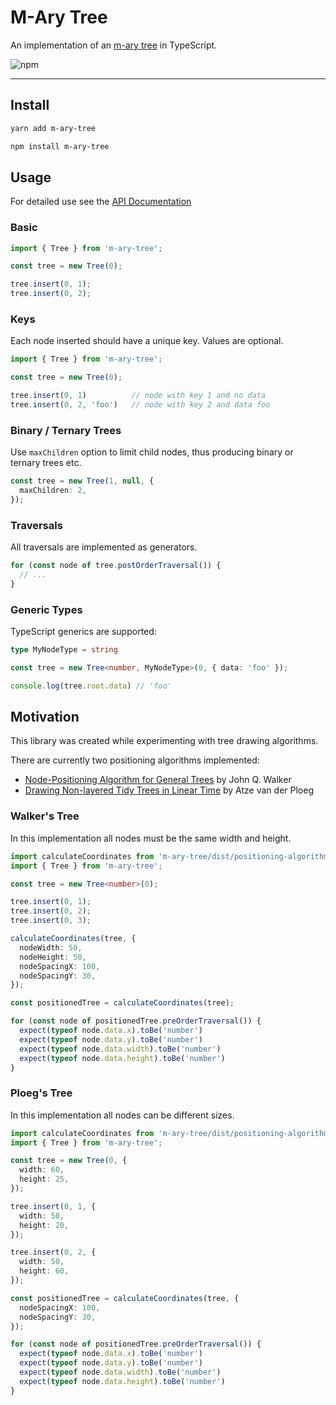 # M-Ary Tree

An implementation of an [m-ary tree](https://en.wikipedia.org/wiki/M-ary_tree) in TypeScript.

![npm](https://img.shields.io/npm/v/m-ary-tree?style=flat-square)

---

## Install

```bash
yarn add m-ary-tree
```

```bash
npm install m-ary-tree
```

## Usage

For detailed use see the [API Documentation](./API.md)

### Basic

```typescript
import { Tree } from 'm-ary-tree';

const tree = new Tree(0);

tree.insert(0, 1);
tree.insert(0, 2);
```

### Keys

Each node inserted should have a unique key. Values are optional.

```typescript
import { Tree } from 'm-ary-tree';

const tree = new Tree(0);

tree.insert(0, 1)          // node with key 1 and no data
tree.insert(0, 2, 'foo')   // node with key 2 and data foo
```

### Binary / Ternary Trees

Use `maxChildren` option to limit child nodes, thus producing binary or ternary trees etc.

```typescript
const tree = new Tree(1, null, {
  maxChildren: 2,
});
```

### Traversals

All traversals are implemented as generators.

```typescript
for (const node of tree.postOrderTraversal()) {
  // ...
}
```

### Generic Types

TypeScript generics are supported:

```typescript
type MyNodeType = string

const tree = new Tree<number, MyNodeType>(0, { data: 'foo' });

console.log(tree.root.data) // 'foo'
```

## Motivation

This library was created while experimenting with tree drawing algorithms.

There are currently two positioning algorithms implemented:

- [Node-Positioning Algorithm for General Trees](https://www.cs.unc.edu/techreports/89-034.pdf) by John Q. Walker
- [Drawing Non-layered Tidy Trees in Linear Time](https://core.ac.uk/download/pdf/301654972.pdf) by Atze van der Ploeg

### Walker's Tree

In this implementation all nodes must be the same width and height.

```typescript
import calculateCoordinates from 'm-ary-tree/dist/positioning-algorithms/Walker/calculateCoordinates';
import { Tree } from 'm-ary-tree';

const tree = new Tree<number>(0);

tree.insert(0, 1);
tree.insert(0, 2);
tree.insert(0, 3);

calculateCoordinates(tree, {
  nodeWidth: 50,
  nodeHeight: 50,
  nodeSpacingX: 100,
  nodeSpacingY: 30,
});

const positionedTree = calculateCoordinates(tree);

for (const node of positionedTree.preOrderTraversal()) {
  expect(typeof node.data.x).toBe('number')
  expect(typeof node.data.y).toBe('number')
  expect(typeof node.data.width).toBe('number')
  expect(typeof node.data.height).toBe('number')
}
```

### Ploeg's Tree

In this implementation all nodes can be different sizes.

```typescript
import calculateCoordinates from 'm-ary-tree/dist/positioning-algorithms/Walker/calculateCoordinates';
import { Tree } from 'm-ary-tree';

const tree = new Tree(0, {
  width: 60,
  height: 25,
});

tree.insert(0, 1, {
  width: 50,
  height: 20,
});

tree.insert(0, 2, {
  width: 50,
  height: 60,
});

const positionedTree = calculateCoordinates(tree, {
  nodeSpacingX: 100,
  nodeSpacingY: 30,
});

for (const node of positionedTree.preOrderTraversal()) {
  expect(typeof node.data.x).toBe('number')
  expect(typeof node.data.y).toBe('number')
  expect(typeof node.data.width).toBe('number')
  expect(typeof node.data.height).toBe('number')
}
```
